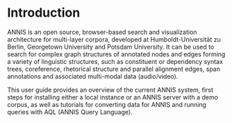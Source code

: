 # Introduction

ANNIS is an open source, browser-based search and visualization architecture for
multi-layer corpora, developed at Humboldt-Universität zu Berlin, Georgetown
University and Potsdam University. It can be used to search for complex graph
structures of annotated nodes and edges forming a variety of linguistic structures, such as constituent or dependency syntax trees, coreference, rhetorical structure and parallel alignment edges, span annotations and associated multi-modal data (audio/video). 

This user guide provides an overview of the current ANNIS system, first steps for installing either a local instance or an ANNIS server with a demo corpus, as well as tutorials for converting data for ANNIS and running queries with AQL (ANNIS Query Language).